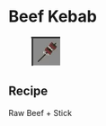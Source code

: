 # Beef Kebab

<figure><img src="../../../.gitbook/assets/image (6) (1) (1).png" alt=""><figcaption></figcaption></figure>

## Recipe

Raw Beef + Stick
